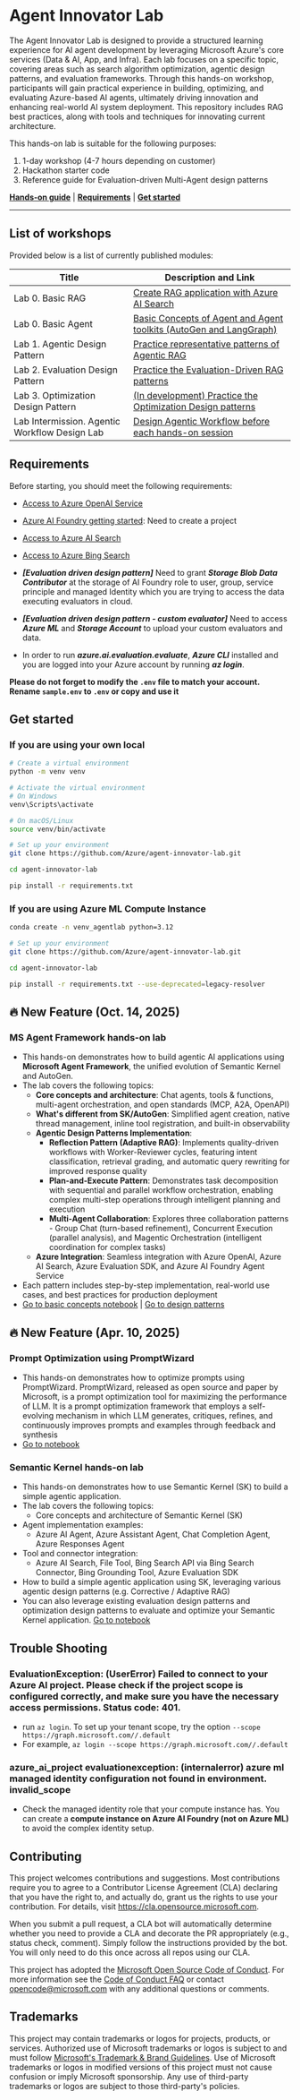 # Agent Innovator Lab

The Agent Innovator Lab is designed to provide a structured learning experience for AI agent development by leveraging Microsoft Azure's core services (Data & AI, App, and Infra). Each lab focuses on a specific topic, covering areas such as search algorithm optimization, agentic design patterns, and evaluation frameworks. Through this hands-on workshop, participants will gain practical experience in building, optimizing, and evaluating Azure-based AI agents, ultimately driving innovation and enhancing real-world AI system deployment.
This repository includes RAG best practices, along with tools and techniques for innovating current architecture. 


This hands-on lab is suitable for the following purposes:

1. 1-day workshop (4-7 hours depending on customer)
2. Hackathon starter code
3. Reference guide for Evaluation-driven Multi-Agent design patterns


[**Hands-on guide**](https://azure.github.io/agent-innovator-lab/) | [**Requirements**](#requirements) | [**Get started**](#get-started) 

----------------------------------------------------------------------------------------

## List of workshops

Provided below is a list of currently published modules:

| Title  | Description and Link  |
|-------|-----|
| Lab 0. Basic RAG | [Create RAG application with Azure AI Search](0_basic-rag)  |
| Lab 0. Basic Agent | [Basic Concepts of Agent and Agent toolkits (AutoGen and LangGraph)](0_basic-agent) |
| Lab 1. Agentic Design Pattern | [Practice representative patterns of Agentic RAG](1_agentic-design-ptn) |
| Lab 2. Evaluation Design Pattern | [Practice the Evaluation-Driven RAG patterns](2_eval-design-ptn) |
| Lab 3. Optimization Design Pattern | [(In development) Practice the Optimization Design patterns](3_optimization-design-ptn)   |
| Lab Intermission. Agentic Workflow Design Lab | [Design Agentic Workflow before each hands-on session ](lab_intermission) |
 

## Requirements
Before starting, you should meet the following requirements:

- [Access to Azure OpenAI Service](https://go.microsoft.com/fwlink/?linkid=2222006)
- [Azure AI Foundry getting started](https://int.ai.azure.com/explore/gettingstarted): Need to create a project
- [Access to Azure AI Search](https://learn.microsoft.com/en-us/azure/search/search-what-is-azure-search)
- [Access to Azure Bing Search](https://learn.microsoft.com/en-us/bing/search-apis/bing-web-search/create-bing-search-service-resource)

- ***[Evaluation driven design pattern]*** Need to grant ***Storage Blob Data Contributor*** at the storage of AI Foundry role to user, group, service principle and managed Identity which you are trying to access the data executing evaluators in cloud.

- ***[Evaluation driven design pattern - custom evaluator]*** Need to access ***Azure ML*** and ***Storage Account*** to upload your custom evaluators and data.

- In order to run ***azure.ai.evaluation.evaluate***, ***Azure CLI*** installed and you are logged into your Azure account by running ***az login***.


**Please do not forget to modify the `.env` file to match your account. Rename `sample.env` to `.env` or copy and use it**

## Get started

### If you are using your own local 
```bash
# Create a virtual environment
python -m venv venv

# Activate the virtual environment
# On Windows
venv\Scripts\activate

# On macOS/Linux
source venv/bin/activate

# Set up your environment
git clone https://github.com/Azure/agent-innovator-lab.git

cd agent-innovator-lab 

pip install -r requirements.txt


```

### If you are using Azure ML Compute Instance
```bash
conda create -n venv_agentlab python=3.12

# Set up your environment
git clone https://github.com/Azure/agent-innovator-lab.git

cd agent-innovator-lab 

pip install -r requirements.txt --use-deprecated=legacy-resolver
```

## 🔥 New Feature (Oct. 14, 2025)

### MS Agent Framework hands-on lab<br>
- This hands-on demonstrates how to build agentic AI applications using **Microsoft Agent Framework**, the unified evolution of Semantic Kernel and AutoGen.
- The lab covers the following topics:
    - **Core concepts and architecture**: Chat agents, tools & functions, multi-agent orchestration, and open standards (MCP, A2A, OpenAPI)
    - **What's different from SK/AutoGen**: Simplified agent creation, native thread management, inline tool registration, and built-in observability
    - **Agentic Design Patterns Implementation**:
        - **Reflection Pattern (Adaptive RAG)**: Implements quality-driven workflows with Worker-Reviewer cycles, featuring intent classification, retrieval grading, and automatic query rewriting for improved response quality
        - **Plan-and-Execute Pattern**: Demonstrates task decomposition with sequential and parallel workflow orchestration, enabling complex multi-step operations through intelligent planning and execution
        - **Multi-Agent Collaboration**: Explores three collaboration patterns - Group Chat (turn-based refinement), Concurrent Execution (parallel analysis), and Magentic Orchestration (intelligent coordination for complex tasks)
    - **Azure Integration**: Seamless integration with Azure OpenAI, Azure AI Search, Azure Evaluation SDK, and Azure AI Foundry Agent Service
- Each pattern includes step-by-step implementation, real-world use cases, and best practices for production deployment
- <a href="https://github.com/Azure/agent-innovator-lab/tree/main/0_basic-agent/AgentFramework">Go to basic concepts notebook</a> | <a href="https://github.com/Azure/agent-innovator-lab/tree/main/1_agentic-design-ptn">Go to design patterns</a>

## 🔥 New Feature (Apr. 10, 2025)

### Prompt Optimization using PromptWizard<br>
- This hands-on demonstrates how to optimize prompts using PromptWizard. PromptWizard, released as open source and paper by Microsoft, is a prompt optimization tool for maximizing the performance of LLM. It is a prompt optimization framework that employs a self-evolving mechanism in which LLM generates, critiques, refines, and continuously improves prompts and examples through feedback and synthesis
- <a href="https://github.com/Azure/agent-innovator-lab/tree/main/3_optimization-design-ptn/03_prompt-optimization">Go to notebook</a>

### Semantic Kernel hands-on lab<br>
- This hands-on demonstrates how to use Semantic Kernel (SK) to build a simple agentic application.
- The lab covers the following topics:
    - Core concepts and architecture of Semantic Kernel (SK)
- Agent implementation examples:
    - Azure AI Agent, Azure Assistant Agent, Chat Completion Agent, Azure Responses Agent
- Tool and connector integration:
    - Azure AI Search, File Tool, Bing Search API via Bing Search Connector, Bing Grounding Tool, Azure Evaluation SDK 
- How to build a simple agentic application using SK, leveraging various agentic design patterns (e.g. Corrective / Adaptive RAG)
- You can also leverage existing evaluation design patterns and optimization design patterns to evaluate and optimize your Semantic Kernel application.
  <a href="https://github.com/Azure/agent-innovator-lab/blob/main/0_basic-agent/SK/1_basic-concept-with-sk.ipynb">Go to notebook</a>


## Trouble Shooting

### EvaluationException: (UserError) Failed to connect to your Azure AI project. Please check if the project scope is configured correctly, and make sure you have the necessary access permissions. Status code: 401.
- run `az login`. To set up your tenant scope, try the option `--scope https://graph.microsoft.com//.default`
- For example, `az login --scope https://graph.microsoft.com//.default`

### azure_ai_project evaluationexception: (internalerror) azure ml managed identity configuration not found in environment. invalid_scope
- Check the managed identity role that your compute instance has. You can create a **compute instance on Azure AI Foundry (not on Azure ML)** to avoid the complex identity setup. 

## Contributing

This project welcomes contributions and suggestions.  Most contributions require you to agree to a
Contributor License Agreement (CLA) declaring that you have the right to, and actually do, grant us
the rights to use your contribution. For details, visit https://cla.opensource.microsoft.com.

When you submit a pull request, a CLA bot will automatically determine whether you need to provide
a CLA and decorate the PR appropriately (e.g., status check, comment). Simply follow the instructions
provided by the bot. You will only need to do this once across all repos using our CLA.

This project has adopted the [Microsoft Open Source Code of Conduct](https://opensource.microsoft.com/codeofconduct/).
For more information see the [Code of Conduct FAQ](https://opensource.microsoft.com/codeofconduct/faq/) or
contact [opencode@microsoft.com](mailto:opencode@microsoft.com) with any additional questions or comments.

## Trademarks

This project may contain trademarks or logos for projects, products, or services. Authorized use of Microsoft 
trademarks or logos is subject to and must follow 
[Microsoft's Trademark & Brand Guidelines](https://www.microsoft.com/en-us/legal/intellectualproperty/trademarks/usage/general).
Use of Microsoft trademarks or logos in modified versions of this project must not cause confusion or imply Microsoft sponsorship.
Any use of third-party trademarks or logos are subject to those third-party's policies.
